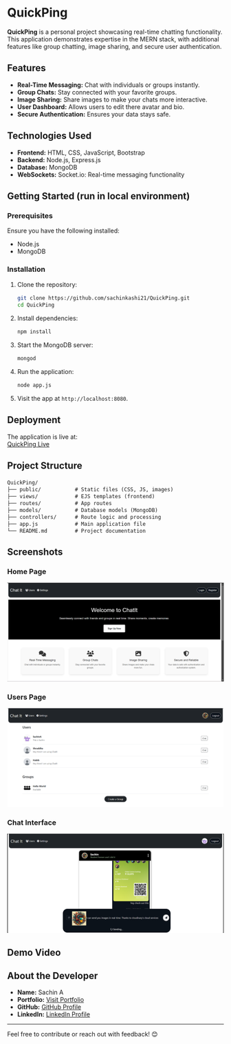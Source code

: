 # QuickPing

**QuickPing** is a personal project showcasing real-time chatting functionality. This application demonstrates expertise in the MERN stack, with additional features like group chatting, image sharing, and secure user authentication.

## Features

- **Real-Time Messaging:** Chat with individuals or groups instantly.
- **Group Chats:** Stay connected with your favorite groups.
- **Image Sharing:** Share images to make your chats more interactive.
- **User Dashboard:** Allows users to edit there avatar and bio.
- **Secure Authentication:** Ensures your data stays safe.

## Technologies Used

- **Frontend:** HTML, CSS, JavaScript, Bootstrap
- **Backend:** Node.js, Express.js
- **Database:** MongoDB
- **WebSockets:** Socket.io: Real-time messaging functionality

## Getting Started (run in local environment)

### Prerequisites
Ensure you have the following installed:
- Node.js
- MongoDB

### Installation

1. Clone the repository:
   ```bash
   git clone https://github.com/sachinkashi21/QuickPing.git
   cd QuickPing
   ```

2. Install dependencies:
   ```bash
   npm install
   ```

3. Start the MongoDB server:
   ```bash
   mongod
   ```

4. Run the application:
   ```bash
   node app.js
   ```

5. Visit the app at `http://localhost:8080`.

## Deployment

The application is live at:  
[QuickPing Live](https://your-deployment-link.com)

<!-- ## Guest Login Feature

QuickPing allows guest users to explore the app:
- Click the **"Continue as Guest"** button on the login page.
- One of 10 pre-configured guest accounts will be assigned automatically.
- Ensures a smooth, conflict-free guest user experience. -->

## Project Structure

```
QuickPing/
├── public/           # Static files (CSS, JS, images)
├── views/            # EJS templates (frontend)
├── routes/           # App routes
├── models/           # Database models (MongoDB)
├── controllers/      # Route logic and processing
├── app.js            # Main application file
└── README.md         # Project documentation
```

## Screenshots

### Home Page
![Home Page](https://raw.githubusercontent.com/sachinkashi21/QuickPing/main/public/images/Home.png)

### Users Page
![Users Page](https://raw.githubusercontent.com/sachinkashi21/QuickPing/main/public/images/Users.png)

### Chat Interface
![Chat Interface](https://raw.githubusercontent.com/sachinkashi21/QuickPing/main/public/images/Chats.png)

## Demo Video

<!-- Watch the demo video here:  
[Demo Video](https://your-demo-link.com) -->

## About the Developer

<!-- ![Creator Image](https://media.licdn.com/dms/image/v2/D5603AQHgNU7Ax9eIKg/profile-displayphoto-shrink_400_400/profile-displayphoto-shrink_400_400/0/1713442821809?e=1741219200&v=beta&t=ieZy84dhBjjjQDhMb7Idz08HaaxZrGTKGTt9kLCX93A) -->

- **Name:** Sachin A  
- **Portfolio:** [Visit Portfolio](https://sachin-kashi.onrender.com/)  
- **GitHub:** [GitHub Profile](https://github.com/sachinkashi21/)
- **LinkedIn:** [LinkedIn Profile](https://www.linkedin.com/in/sachinkashi21/)  

<!-- ## License

This project is licensed under the MIT License. See the [LICENSE](LICENSE) file for details. -->

---

Feel free to contribute or reach out with feedback! 😊
